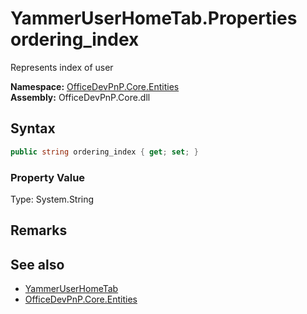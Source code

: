 # YammerUserHomeTab.Properties ordering_index
 Represents index of user   

**Namespace:** [OfficeDevPnP.Core.Entities](OfficeDevPnP.Core.Entities.md)  
**Assembly:** OfficeDevPnP.Core.dll  
## Syntax
```C#
public string ordering_index { get; set; }
```

### Property Value
Type: System.String  

## Remarks
  
## See also
- [YammerUserHomeTab](OfficeDevPnP.Core.Entities.YammerUserHomeTab.md) 
- [OfficeDevPnP.Core.Entities](OfficeDevPnP.Core.Entities.md) 
